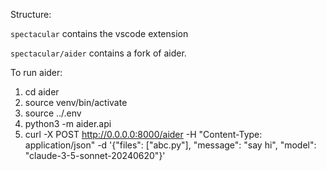 Structure:

`spectacular` contains the vscode extension

`spectacular/aider` contains a fork of aider.

To run aider:

1. cd aider
2. source venv/bin/activate
3. source ../.env
4. python3 -m aider.api
5. curl -X POST http://0.0.0.0:8000/aider -H "Content-Type: application/json" -d '{"files": ["abc.py"], "message": "say hi", "model": "claude-3-5-sonnet-20240620"}'